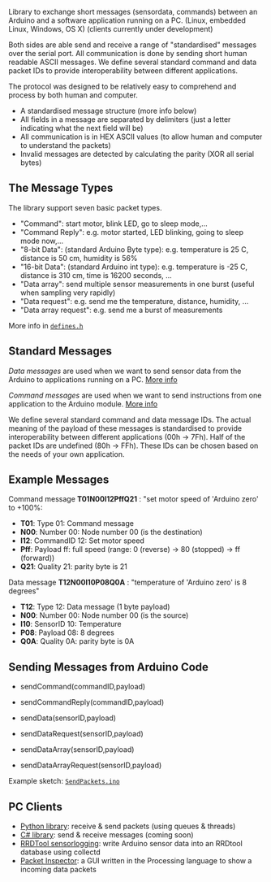 Library to exchange short messages (sensordata, commands) between an Arduino and a software application running on a PC. (Linux, embedded Linux, Windows, OS X) (clients currently under development)

Both sides are able send and receive a range of "standardised" messages over the serial port. All communication is done by sending short human readable ASCII messages. We define several standard command and data packet IDs to provide interoperability between different applications.

The protocol was designed to be relatively easy to comprehend and process by both human and computer.
 * A standardised message structure (more info below)
 * All fields in a message are separated by delimiters (just a letter indicating what the next field will be)
 * All communication is in HEX ASCII values (to allow human and computer to understand the packets)
 * Invalid messages are detected by calculating the parity (XOR all serial bytes) 

## The Message Types

The library support seven basic packet types.

 * "Command": start motor, blink LED, go to sleep mode,...
 * "Command Reply": e.g. motor started, LED blinking, going to sleep mode now,...
 * "8-bit Data": (standard Arduino Byte type): e.g. temperature is 25 C, distance is 50 cm, humidity is 56%
 * "16-bit Data": (standard Arduino int type): e.g. temperature is -25 C, distance is 310 cm, time is 16200 seconds, ...
 * "Data array": send multiple sensor measurements in one burst (useful when sampling very rapidly)
 * "Data request": e.g. send me the temperature, distance, humidity, ...
 * "Data array request": e.g. send me a burst of measurements

More info in [`defines.h`](https://github.com/jeroendoggen/Arduino-serial-messaging/blob/master/SerialPacket/defines.h)

## Standard Messages

*Data messages* are used when we want to send sensor data from the Arduino to applications running on a PC. [More info](https://github.com/jeroendoggen/Arduino-serial-messaging/wiki/Sensordata-messages)

*Command messages* are used when we want to send instructions from one application to the Arduino module. [More info](https://github.com/jeroendoggen/Arduino-serial-messaging/wiki/Command-messages)

We define several standard command and data message IDs. The actual meaning of the payload of these messages is standardised to provide interoperability between different applications (00h -> 7Fh). Half of the packet IDs are undefined (80h -> FFh). These IDs can be chosen based on the needs of your own application.


## Example Messages

Command message **T01N00I12PffQ21** : "set motor speed of 'Arduino zero' to +100%:

 * **T01**: Type      01: Command message
 * **N00**: Number    00: Node number 00 (is the destination)
 * **I12**: CommandID 12: Set motor speed
 * **Pff**: Payload   ff: full speed (range: 0 (reverse) -> 80 (stopped) -> ff (forward))
 * **Q21**: Quality   21: parity byte is 21

Data message **T12N00I10P08Q0A** : "temperature of 'Arduino zero' is 8 degrees"

 * **T12**: Type      12: Data message (1 byte payload)
 * **N00**: Number    00: Node number 00 (is the source)
 * **I10**: SensorID  10: Temperature
 * **P08**: Payload   08: 8 degrees
 * **Q0A**: Quality   0A: parity byte is 0A


## Sending Messages from Arduino Code

 * sendCommand(commandID,payload)
 * sendCommandReply(commandID,payload)

 * sendData(sensorID,payload)
 * sendDataRequest(sensorID,payload)

 * sendDataArray(sensorID,payload)
 * sendDataArrayRequest(sensorID,payload)

Example sketch: [`SendPackets.ino`](https://github.com/jeroendoggen/Arduino-serial-messaging/blob/master/SerialPacket/examples/SendPackets/SendPackets.ino)

## PC Clients

 * [Python library](https://github.com/jeroendoggen/Arduino-serial-messaging/tree/master/Clients/Python): receive & send packets (using queues & threads)
 * [C# library](https://github.com/jeroendoggen/Arduino-serial-messaging/tree/master/Clients): send & receive messages (coming soon)
 * [RRDTool sensorlogging](https://github.com/jeroendoggen/Arduino-serial-messaging/tree/master/Clients/Collectd): write Arduino sensor data into an RRDtool database using collectd
 * [Packet Inspector](https://github.com/jeroendoggen/Arduino-serial-messaging/tree/master/Clients/Processing): a GUI written in the Processing language to show a incoming data packets
